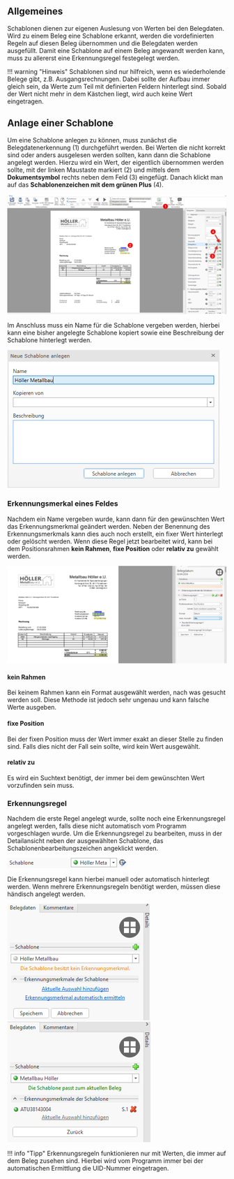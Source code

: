 ## Allgemeines

Schablonen dienen zur eigenen Auslesung von Werten bei den Belegdaten. Wird zu einem Beleg eine Schablone erkannt, werden die vordefinierten Regeln auf diesen Beleg übernommen und die Belegdaten werden ausgefüllt. Damit eine Schablone auf einem Beleg angewandt werden kann, muss zu allererst eine Erkennungsregel festegelegt werden.

!!! warning "Hinweis"
    Schablonen sind nur hilfreich, wenn es wiederholende Belege gibt, z.B. Ausgangsrechnungen. Dabei sollte der Aufbau immer gleich sein, da Werte zum Teil mit definierten Feldern hinterlegt sind. Sobald der Wert nicht mehr in dem Kästchen liegt, wird auch keine Wert eingetragen.

## Anlage einer Schablone

Um eine Schablone anlegen zu können, muss zunächst die Belegdatenerkennung (1) durchgeführt werden. Bei Werten die nicht korrekt sind oder anders ausgelesen werden sollten, kann dann die Schablone angelegt werden. Hierzu wird ein Wert, der eigentlich übernommen werden sollte, mit der linken Maustaste markiert (2) und mittels dem **Dokumentsymbol** rechts neben dem Feld (3) eingefügt. Danach klickt man auf das **Schablonenzeichen mit dem grünen Plus** (4).

![Erkennungsregel](<img/image1.png>)

Im Anschluss muss ein Name für die Schablone vergeben werden, hierbei kann eine bisher angelegte Schablone kopiert sowie eine Beschreibung der Schablone hinterlegt werden.

![Name der Schablone](<img/image2.png>)

### Erkennungsmerkal eines Feldes

Nachdem ein Name vergeben wurde, kann dann für den gewünschten Wert das Erkennungsmerkmal geändert werden. Neben der Benennung des Erkennungsmerkmals kann dies auch noch erstellt, ein fixer Wert hinterlegt oder gelöscht werden.
Wenn diese Regel jetzt bearbeitet wird, kann bei dem Positionsrahmen **kein Rahmen**, **fixe Position** oder **relativ zu** gewählt werden.

![Erkennungsmerkmal](<img/image3.png>)

#### kein Rahmen
Bei keinem Rahmen kann ein Format ausgewählt werden, nach was gesucht werden soll. Diese Methode ist jedoch sehr ungenau und kann falsche Werte ausgeben.

#### fixe Position
Bei der fixen Position muss der Wert immer exakt an dieser Stelle zu finden sind. Falls dies nicht der Fall sein sollte, wird kein Wert ausgewählt.

#### relativ zu
Es wird ein Suchtext benötigt, der immer bei dem gewünschten Wert vorzufinden sein muss. 

### Erkennungsregel

Nachdem die erste Regel angelegt wurde, sollte noch eine Erkennungsregel angelegt werden, falls diese nicht automatisch vom Programm vorgeschlagen wurde.
Um die Erkennungsregel zu bearbeiten, muss in der Detailansicht neben der ausgewählten Schablone, das Schablonenbearbeitungszeichen angeklickt werden.

![Schablonenbearbeitungszeichen](<img/image4.png>)

Die Erkennungsregel kann hierbei manuell oder automatisch hinterlegt werden. Wenn mehrere Erkennungsregeln benötigt werden, müssen diese händisch angelegt werden.

![Erkennungsregel1](<img/image5.png>)      ![Ausgefüllte Erkennungsregel](<img/image6.png>)

!!! info "Tipp"
    Erkennungsregeln funktionieren nur mit Werten, die immer auf dem Beleg zusehen sind. Hierbei wird vom Programm immer bei der automatischen Ermittlung die UID-Nummer eingetragen.
 


